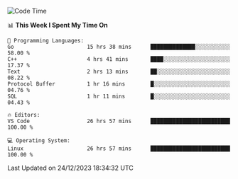 
<!--START_SECTION:waka-->
![Code Time](http://img.shields.io/badge/Code%20Time-1%2C445%20hrs%2015%20mins-blue)

📊 **This Week I Spent My Time On** 

```text
💬 Programming Languages: 
Go                       15 hrs 38 mins      ██████████████░░░░░░░░░░░   58.00 % 
C++                      4 hrs 41 mins       ████░░░░░░░░░░░░░░░░░░░░░   17.37 % 
Text                     2 hrs 13 mins       ██░░░░░░░░░░░░░░░░░░░░░░░   08.22 % 
Protocol Buffer          1 hr 16 mins        █░░░░░░░░░░░░░░░░░░░░░░░░   04.76 % 
SQL                      1 hr 11 mins        █░░░░░░░░░░░░░░░░░░░░░░░░   04.43 % 

🔥 Editors: 
VS Code                  26 hrs 57 mins      █████████████████████████   100.00 % 

💻 Operating System: 
Linux                    26 hrs 57 mins      █████████████████████████   100.00 % 
```


 Last Updated on 24/12/2023 18:34:32 UTC
<!--END_SECTION:waka-->

